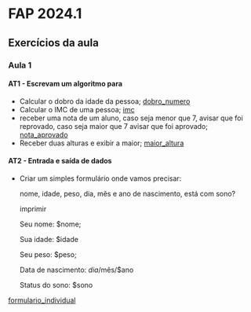 # FAP 2024.1

## Exercícios da aula

### Aula 1

#### AT1 - Escrevam um algoritmo para
 -  Calcular o dobro da idade da pessoa;
 [dobro_numero](./Aula1/dobro_numero.rb)
 -  Calcular o IMC de uma pessoa;
 [imc](./Aula1/imc.rb)
 -  receber uma nota de um aluno, caso seja menor que 7, avisar que foi reprovado, caso seja maior que 7 avisar que foi aprovado;
 [nota_aprovado](./Aula1/nota_aprovado.rb)
 -  Receber duas alturas e exibir a maior;
 [maior_altura](./Aula1/maior_altura.rb)

#### AT2 - Entrada e saída de dados
 -  Criar um simples formulário onde vamos precisar: 


    nome, idade, peso, dia, mês e ano de nascimento, está com sono?
    
    imprimir
    
    
    Seu nome: $nome;

    Sua idade: $idade
    
    Seu peso: $peso;
    
    Data de nascimento: $dia/$mês/$ano
    
    Status do sono: $sono

 [formulario_individual](./Aula1/formulario_individual.rb)


